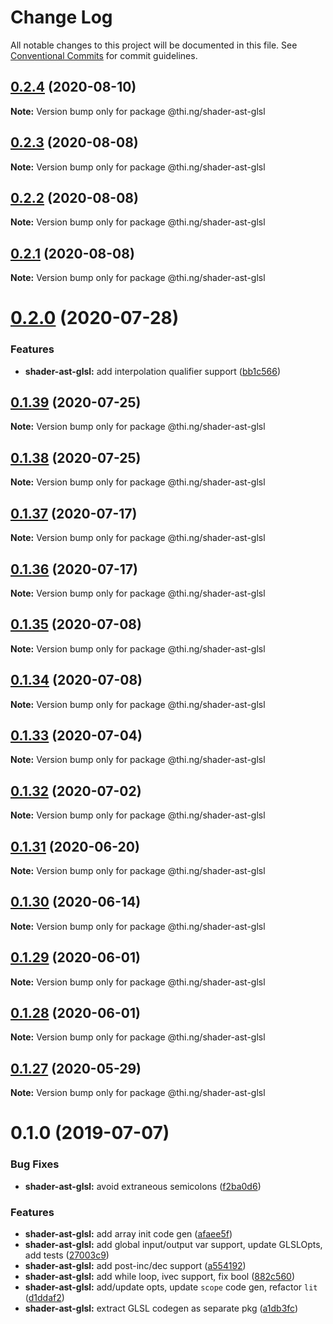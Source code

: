 # Change Log

All notable changes to this project will be documented in this file.
See [Conventional Commits](https://conventionalcommits.org) for commit guidelines.

## [0.2.4](https://github.com/thi-ng/umbrella/compare/@thi.ng/shader-ast-glsl@0.2.3...@thi.ng/shader-ast-glsl@0.2.4) (2020-08-10)

**Note:** Version bump only for package @thi.ng/shader-ast-glsl





## [0.2.3](https://github.com/thi-ng/umbrella/compare/@thi.ng/shader-ast-glsl@0.2.2...@thi.ng/shader-ast-glsl@0.2.3) (2020-08-08)

**Note:** Version bump only for package @thi.ng/shader-ast-glsl





## [0.2.2](https://github.com/thi-ng/umbrella/compare/@thi.ng/shader-ast-glsl@0.2.1...@thi.ng/shader-ast-glsl@0.2.2) (2020-08-08)

**Note:** Version bump only for package @thi.ng/shader-ast-glsl





## [0.2.1](https://github.com/thi-ng/umbrella/compare/@thi.ng/shader-ast-glsl@0.2.0...@thi.ng/shader-ast-glsl@0.2.1) (2020-08-08)

**Note:** Version bump only for package @thi.ng/shader-ast-glsl





# [0.2.0](https://github.com/thi-ng/umbrella/compare/@thi.ng/shader-ast-glsl@0.1.39...@thi.ng/shader-ast-glsl@0.2.0) (2020-07-28)


### Features

* **shader-ast-glsl:** add interpolation qualifier support ([bb1c566](https://github.com/thi-ng/umbrella/commit/bb1c56621701bd66cc56062cd258a63c64c029d2))





## [0.1.39](https://github.com/thi-ng/umbrella/compare/@thi.ng/shader-ast-glsl@0.1.38...@thi.ng/shader-ast-glsl@0.1.39) (2020-07-25)

**Note:** Version bump only for package @thi.ng/shader-ast-glsl





## [0.1.38](https://github.com/thi-ng/umbrella/compare/@thi.ng/shader-ast-glsl@0.1.37...@thi.ng/shader-ast-glsl@0.1.38) (2020-07-25)

**Note:** Version bump only for package @thi.ng/shader-ast-glsl





## [0.1.37](https://github.com/thi-ng/umbrella/compare/@thi.ng/shader-ast-glsl@0.1.36...@thi.ng/shader-ast-glsl@0.1.37) (2020-07-17)

**Note:** Version bump only for package @thi.ng/shader-ast-glsl





## [0.1.36](https://github.com/thi-ng/umbrella/compare/@thi.ng/shader-ast-glsl@0.1.35...@thi.ng/shader-ast-glsl@0.1.36) (2020-07-17)

**Note:** Version bump only for package @thi.ng/shader-ast-glsl





## [0.1.35](https://github.com/thi-ng/umbrella/compare/@thi.ng/shader-ast-glsl@0.1.34...@thi.ng/shader-ast-glsl@0.1.35) (2020-07-08)

**Note:** Version bump only for package @thi.ng/shader-ast-glsl





## [0.1.34](https://github.com/thi-ng/umbrella/compare/@thi.ng/shader-ast-glsl@0.1.33...@thi.ng/shader-ast-glsl@0.1.34) (2020-07-08)

**Note:** Version bump only for package @thi.ng/shader-ast-glsl





## [0.1.33](https://github.com/thi-ng/umbrella/compare/@thi.ng/shader-ast-glsl@0.1.32...@thi.ng/shader-ast-glsl@0.1.33) (2020-07-04)

**Note:** Version bump only for package @thi.ng/shader-ast-glsl





## [0.1.32](https://github.com/thi-ng/umbrella/compare/@thi.ng/shader-ast-glsl@0.1.31...@thi.ng/shader-ast-glsl@0.1.32) (2020-07-02)

**Note:** Version bump only for package @thi.ng/shader-ast-glsl





## [0.1.31](https://github.com/thi-ng/umbrella/compare/@thi.ng/shader-ast-glsl@0.1.30...@thi.ng/shader-ast-glsl@0.1.31) (2020-06-20)

**Note:** Version bump only for package @thi.ng/shader-ast-glsl





## [0.1.30](https://github.com/thi-ng/umbrella/compare/@thi.ng/shader-ast-glsl@0.1.29...@thi.ng/shader-ast-glsl@0.1.30) (2020-06-14)

**Note:** Version bump only for package @thi.ng/shader-ast-glsl





## [0.1.29](https://github.com/thi-ng/umbrella/compare/@thi.ng/shader-ast-glsl@0.1.28...@thi.ng/shader-ast-glsl@0.1.29) (2020-06-01)

**Note:** Version bump only for package @thi.ng/shader-ast-glsl





## [0.1.28](https://github.com/thi-ng/umbrella/compare/@thi.ng/shader-ast-glsl@0.1.27...@thi.ng/shader-ast-glsl@0.1.28) (2020-06-01)

**Note:** Version bump only for package @thi.ng/shader-ast-glsl





## [0.1.27](https://github.com/thi-ng/umbrella/compare/@thi.ng/shader-ast-glsl@0.1.26...@thi.ng/shader-ast-glsl@0.1.27) (2020-05-29)

**Note:** Version bump only for package @thi.ng/shader-ast-glsl





# 0.1.0 (2019-07-07)

### Bug Fixes

* **shader-ast-glsl:** avoid extraneous semicolons ([f2ba0d6](https://github.com/thi-ng/umbrella/commit/f2ba0d6))

### Features

* **shader-ast-glsl:** add array init code gen ([afaee5f](https://github.com/thi-ng/umbrella/commit/afaee5f))
* **shader-ast-glsl:** add global input/output var support, update GLSLOpts, add tests ([27003c9](https://github.com/thi-ng/umbrella/commit/27003c9))
* **shader-ast-glsl:** add post-inc/dec support ([a554192](https://github.com/thi-ng/umbrella/commit/a554192))
* **shader-ast-glsl:** add while loop, ivec support, fix bool ([882c560](https://github.com/thi-ng/umbrella/commit/882c560))
* **shader-ast-glsl:** add/update opts, update `scope` code gen, refactor `lit` ([d1ddaf2](https://github.com/thi-ng/umbrella/commit/d1ddaf2))
* **shader-ast-glsl:** extract GLSL codegen as separate pkg ([a1db3fc](https://github.com/thi-ng/umbrella/commit/a1db3fc))
